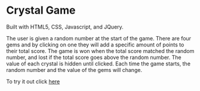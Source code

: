 # Crystal Game

Built with HTML5, CSS, Javascript, and JQuery.

The user is given a random number at the start of the game. There are four gems and by clicking on one they will add a specific amount of points to their total score. The game is won when the total score matched the random number, and lost if the total score goes above the random number. The value of each crystal is hidden until clicked. Each time the game starts, the random number and the value of the gems will change.

To try it out click [here](https://colesantiago.github.io/week-4-game/)